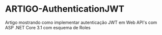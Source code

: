 # ARTIGO-AuthenticationJWT
Artigo mostrando como implementar autenticação JWT em Web API's com ASP .NET Core 3.1 com esquema de Roles
